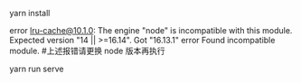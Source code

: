yarn install

error lru-cache@10.1.0: The engine "node" is incompatible with this module. Expected version "14 || >=16.14". Got "16.13.1"
error Found incompatible module.
#上述报错请更换 node 版本再执行


yarn run serve
